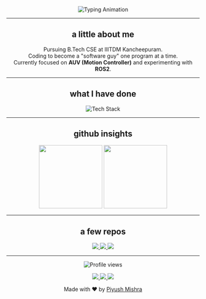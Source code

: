 <p align="center">
  <img src="https://readme-typing-svg.demolab.com?font=Fira+Code&size=28&pause=1000&center=true&vCenter=true&width=600&lines=Hi%2C+I'm+Piyush+Mishra;A+wannabe+software+guy;Exploring+new+things+everyday;Always+learning+new+skills" alt="Typing Animation" />
</p>

---

<h2 align="center">a little about me</h2>
<p align="center">
    Pursuing B.Tech CSE at IIITDM Kancheepuram.<br/>
    Coding to become a "software guy" one program at a time.<br/>
    Currently focused on <b>AUV (Motion Controller)</b> and experimenting with <b>ROS2</b>.
</p>

---

<h2 align="center">what I have done</h2>
<p align="center">
  <img src="https://skillicons.dev/icons?i=python,c,cpp,js,react,nodejs,blender,discord,arduino,git,vscode,linux,windows,ubuntu&perline=7" alt="Tech Stack" />
</p>

---

<h2 align="center">github insights</h2>
<p align="center">
  <img src="https://github-readme-stats.vercel.app/api?username=pengeon1&show_icons=true&hide_border=true&count_private=true&theme=transparent" height="165" />
  <img src="https://github-readme-stats.vercel.app/api/top-langs/?username=pengeon1&layout=compact&hide_border=true&theme=transparent" height="165" />
</p>

---

<h2 align="center">a few repos</h2>
<p align="center">
  <a href="https://github.com/auvsociety/tvmc-msg-pecka">
    <img src="https://github-readme-stats.vercel.app/api/pin/?username=auvsociety&repo=tvmc-msg-pecka&theme=transparent&hide_border=true" />
  </a>
  <a href="https://github.com/pengeon1/gpa-calculator">
    <img src="https://github-readme-stats.vercel.app/api/pin/?username=pengeon1&repo=gpa-calculator&theme=transparent&hide_border=true" />
  </a>
  <a href="https://github.com/auvsociety/tvmc-pecka">
    <img src="https://github-readme-stats.vercel.app/api/pin/?username=auvsociety&repo=tvmc-pecka&theme=transparent&hide_border=true" />
  </a>
</p>

---

<p align="center">
  <img src="https://komarev.com/ghpvc/?username=pengeon1&label=Profile%20Views&color=0e75b6&style=flat" alt="Profile views" />
</p>

<p align="center">
  <a href="https://linkedin.com/in/piyush-mishra-056b6a326">
    <img src="https://img.shields.io/badge/LinkedIn-%230A66C2.svg?&style=for-the-badge&logo=linkedin&logoColor=white" />
  </a>
  <a href="https://github.com/pengeon1">
    <img src="https://img.shields.io/badge/Github-%231DA1F2.svg?&style=for-the-badge&logo=github&logoColor=white" />
  </a>
  <a href="mailto:piyushmishra0207@gmail.com">
    <img src="https://img.shields.io/badge/Email-%23EA4335.svg?&style=for-the-badge&logo=gmail&logoColor=white" />
  </a>
</p>

<p align="center">
  Made with ❤️ by <a href="https://linkedin.com/in/piyush-mishra-056b6a326">Piyush Mishra</a>
</p>
